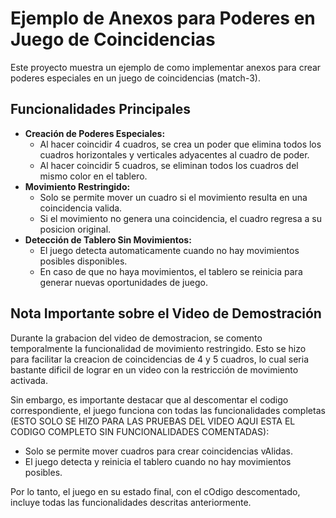 # Ejemplo de Anexos para Poderes en Juego de Coincidencias

Este proyecto muestra un ejemplo de como implementar anexos para crear poderes especiales en un juego de coincidencias (match-3).

## Funcionalidades Principales

* **Creación de Poderes Especiales:**
    * Al hacer coincidir 4 cuadros, se crea un poder que elimina todos los cuadros horizontales y verticales adyacentes al cuadro de poder.
    * Al hacer coincidir 5 cuadros, se eliminan todos los cuadros del mismo color en el tablero.
* **Movimiento Restringido:**
    * Solo se permite mover un cuadro si el movimiento resulta en una coincidencia valida.
    * Si el movimiento no genera una coincidencia, el cuadro regresa a su posicion original.
* **Detección de Tablero Sin Movimientos:**
    * El juego detecta automaticamente cuando no hay movimientos posibles disponibles.
    * En caso de que no haya movimientos, el tablero se reinicia para generar nuevas oportunidades de juego.

## Nota Importante sobre el Video de Demostración

Durante la grabacion del video de demostracion, se comento temporalmente la funcionalidad de movimiento restringido. Esto se hizo para facilitar la creacion de coincidencias de 4 y 5 cuadros, lo cual seria bastante dificil de lograr en un video con la restricción de movimiento activada.

Sin embargo, es importante destacar que al descomentar el codigo correspondiente, el juego funciona con todas las funcionalidades completas (ESTO SOLO SE HIZO PARA LAS PRUEBAS DEL VIDEO AQUI ESTA EL CODIGO COMPLETO SIN FUNCIONALIDADES COMENTADAS):

* Solo se permite mover cuadros para crear coincidencias vAlidas.
* El juego detecta y reinicia el tablero cuando no hay movimientos posibles.

Por lo tanto, el juego en su estado final, con el cOdigo descomentado, incluye todas las funcionalidades descritas anteriormente.
